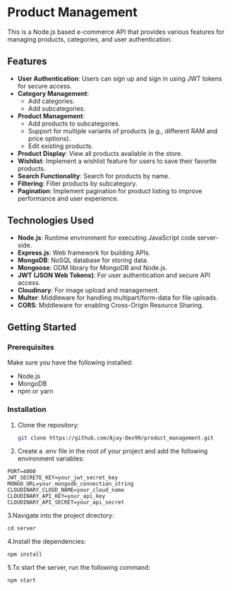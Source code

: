 ﻿# Product Management


This is a Node.js based e-commerce API that provides various features for managing products, categories, and user authentication.

## Features

- **User Authentication**: Users can sign up and sign in using JWT tokens for secure access.
- **Category Management**: 
  - Add categories.
  - Add subcategories.
- **Product Management**: 
  - Add products to subcategories.
  - Support for multiple variants of products (e.g., different RAM and price options).
  - Edit existing products.
- **Product Display**: View all products available in the store.
- **Wishlist**: Implement a wishlist feature for users to save their favorite products.
- **Search Functionality**: Search for products by name.
- **Filtering**: Filter products by subcategory.
- **Pagination**: Implement pagination for product listing to improve performance and user experience.

## Technologies Used

- **Node.js**: Runtime environment for executing JavaScript code server-side.
- **Express.js**: Web framework for building APIs.
- **MongoDB**: NoSQL database for storing data.
- **Mongoose**: ODM library for MongoDB and Node.js.
- **JWT (JSON Web Tokens)**: For user authentication and secure API access.
- **Cloudinary**: For image upload and management.
- **Multer**: Middleware for handling multipart/form-data for file uploads.
- **CORS**: Middleware for enabling Cross-Origin Resource Sharing.

## Getting Started

### Prerequisites

Make sure you have the following installed:

- Node.js
- MongoDB
- npm or yarn

### Installation

1. Clone the repository:

   ```bash
   git clone https://github.com/Ajay-Dev99/product_management.git
2. Create a .env file in the root of your project and add the following environment variables:
   
 ```
PORT=4000
JWT_SECRETE_KEY=your_jwt_secret_key
MONGO_URL=your_mongodb_connection_string
CLOUDINARY_CLOUD_NAME=your_cloud_name
CLOUDINARY_API_KEY=your_api_key
CLOUDINARY_API_SECRET=your_api_secret
```

3.Navigate into the project directory:
```
cd server
```
4.Install the dependencies:
```
npm install
```
5.To start the server, run the following command:
```
npm start
```
